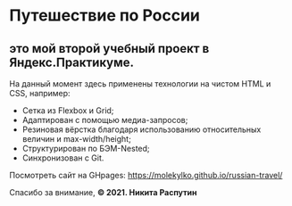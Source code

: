 # Путешествие по России 
## это мой второй учебный проект в Яндекс.Практикуме.

На данный момент здесь применены технологии на чистом HTML и CSS, например:
- Сетка из Flexbox и Grid;
- Адаптирован с помощью медиа-запросов;
- Резиновая вёрстка благодаря использованию относительных величин и max-width/height;
- Структурирован по БЭМ-Nested;
- Синхронизован с Git.

Посмотреть сайт на GHpages: https://molekylko.github.io/russian-travel/

Спасибо за внимание,
**© 2021. Никита Распутин**

